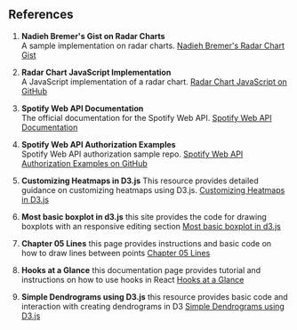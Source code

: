## References

1. **Nadieh Bremer's Gist on Radar Charts**  
   A sample implementation on radar charts.
   [Nadieh Bremer's Radar Chart Gist](https://gist.github.com/nbremer/21746a9668ffdf6d8242)

2. **Radar Chart JavaScript Implementation**  
   A JavaScript implementation of a radar chart.
   [Radar Chart JavaScript on GitHub](https://github.com/alangrafu/radar-chart-d3/blob/master/src/radar-chart.js)

3. **Spotify Web API Documentation**  
   The official documentation for the Spotify Web API.
   [Spotify Web API Documentation](https://developer.spotify.com/documentation/web-api)

4. **Spotify Web API Authorization Examples**  
   Spotify Web API authorization sample repo.
   [Spotify Web API Authorization Examples on GitHub](https://github.com/spotify/web-api-examples/tree/master/authorization/authorization_code)

5. **Customizing Heatmaps in D3.js**
   This resource provides detailed guidance on customizing heatmaps using D3.js.
   [Customizing Heatmaps in D3.js](https://d3-graph-gallery.com/graph/heatmap_style.html)

6. **Most basic boxplot in d3.js**
   this site provides the code for drawing boxplots with an responsive editing section
   [Most basic boxplot in d3.js](https://d3-graph-gallery.com/graph/boxplot_basic.html)

7. **Chapter 05 Lines**
   this page provides instructions and basic code on how to draw lines between points
   [Chapter 05 Lines](http://using-d3js.com/05_02_lines.html)

8. **Hooks at a Glance**
   this documentation page provides tutorial and instructions on how to use hooks in React
   [Hooks at a Glance](https://legacy.reactjs.org/docs/hooks-overview.html)

9. **Simple Dendrograms using D3.js**
   this resource provides basic code and interaction with creating dendrograms in D3
   [Simple Dendrograms using D3.js](https://d3-graph-gallery.com/dendrogram.html)
